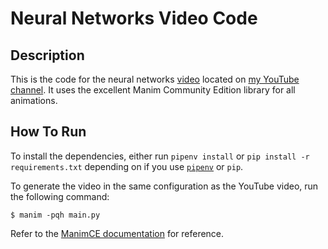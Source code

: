 # Neural Networks Video Code

## Description
This is the code for the neural networks [video](https://youtu.be/pAqVYPByOZc) located on [my YouTube channel](https://youtube.com/@broyojo). It uses the excellent Manim Community Edition library for all animations. 

## How To Run
To install the dependencies, either run `pipenv install` or `pip install -r requirements.txt` depending on if you use [`pipenv`](https://pipenv.pypa.io/en/latest/) or `pip`.

To generate the video in the same configuration as the YouTube video, run the following command:
```
$ manim -pqh main.py
```
Refer to the [ManimCE documentation](https://docs.manim.community/en/stable/index.html) for reference.